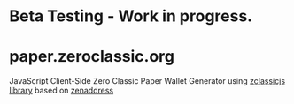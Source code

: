# Beta Testing - Work in progress.

# paper.zeroclassic.org
JavaScript Client-Side Zero Classic Paper Wallet Generator using [zclassicjs library](https://github.com/BTCP-community/zclassicjs) based on [zenaddress](https://github.com/ZencashOfficial/zenaddress)
